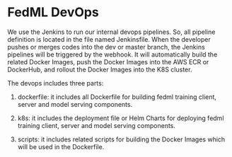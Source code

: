 # FedML DevOps

We use the Jenkins to run our internal devops pipelines. So, all pipeline definition is located in the file named Jenkinsfile. 
When the developer pushes or merges codes into the dev or master branch, the Jenkins pipelines will be triggered by the webhook.
It will automatically build the related Docker Images, push the Docker Images into the AWS ECR or DockerHub, and rollout the Docker Images into the K8S cluster. 

The devops includes three parts:
1. dockerfile: 
it includes all Dockerfile for building fedml training client, server and model serving components.

2. k8s: 
it includes the deployment file or Helm Charts for deploying fedml training client, server and model serving components.

3. scripts:
it includes related scripts for building the Docker Images which will be used in the Dockerfile.
